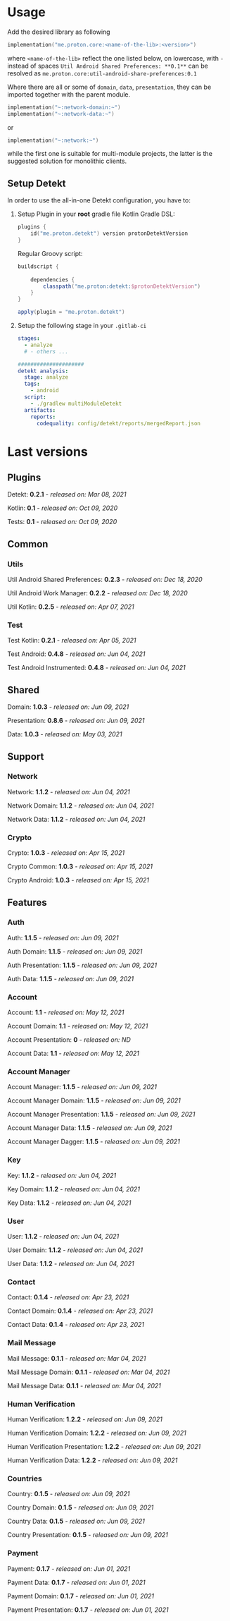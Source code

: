 # Usage
Add the desired library as following
```kotlin
implementation("me.proton.core:<name-of-the-lib>:<version>")
```
where `<name-of-the-lib>` reflect the one listed below, on lowercase, with `-` instead of spaces
`Util Android Shared Preferences: **0.1**` can be resolved as `me.proton.core:util-android-share-preferences:0.1`

Where there are all or some of `domain`, `data`, `presentation`, they can be imported together with the parent module.
```kotlin
implementation("~:network-domain:~")
implementation("~:network-data:~")
```
or
```kotlin
implementation("~:network:~")
```
while the first one is suitable for multi-module projects, the latter is the suggested solution for monolithic clients.

## Setup Detekt
In order to use the all-in-one Detekt configuration, you have to:

1. Setup Plugin in your **root** gradle file
    Kotlin Gradle DSL:
    ```kotlin
    plugins {
        id("me.proton.detekt") version protonDetektVersion
    }
    ```
    Regular Groovy script:
    ```groovy
    buildscript {
      
        dependencies {
            classpath("me.proton:detekt:$protonDetektVersion")
        }
    }
    
    apply(plugin = "me.proton.detekt")
    ```
    
2. Setup the following stage in your `.gitlab-ci`

    ```yaml
    stages:
      - analyze
      # - others ...
    
    #####################
    detekt analysis:
      stage: analyze
      tags:
        - android
      script:
        - ./gradlew multiModuleDetekt
      artifacts:
        reports:
          codequality: config/detekt/reports/mergedReport.json
    ```

    


# Last versions

## Plugins

Detekt: **0.2.1** - _released on: Mar 08, 2021_

Kotlin: **0.1** - _released on: Oct 09, 2020_

Tests: **0.1** - _released on: Oct 09, 2020_

## Common

### Utils

Util Android Shared Preferences: **0.2.3** - _released on: Dec 18, 2020_

Util Android Work Manager: **0.2.2** - _released on: Dec 18, 2020_

Util Kotlin: **0.2.5** - _released on: Apr 07, 2021_

### Test

Test Kotlin: **0.2.1** - _released on: Apr 05, 2021_

Test Android: **0.4.8** - _released on: Jun 04, 2021_

Test Android Instrumented: **0.4.8** - _released on: Jun 04, 2021_

## Shared

Domain: **1.0.3** - _released on: Jun 09, 2021_

Presentation: **0.8.6** - _released on: Jun 09, 2021_

Data: **1.0.3** - _released on: May 03, 2021_

## Support

### Network

Network: **1.1.2** - _released on: Jun 04, 2021_

Network Domain: **1.1.2** - _released on: Jun 04, 2021_

Network Data: **1.1.2** - _released on: Jun 04, 2021_

### Crypto

Crypto: **1.0.3** - _released on: Apr 15, 2021_

Crypto Common: **1.0.3** - _released on: Apr 15, 2021_

Crypto Android: **1.0.3** - _released on: Apr 15, 2021_

## Features

### Auth

Auth: **1.1.5** - _released on: Jun 09, 2021_

Auth Domain: **1.1.5** - _released on: Jun 09, 2021_

Auth Presentation: **1.1.5** - _released on: Jun 09, 2021_

Auth Data: **1.1.5** - _released on: Jun 09, 2021_

### Account

Account: **1.1** - _released on: May 12, 2021_

Account Domain: **1.1** - _released on: May 12, 2021_

Account Presentation: **0** - _released on: ND_

Account Data: **1.1** - _released on: May 12, 2021_


### Account Manager

Account Manager: **1.1.5** - _released on: Jun 09, 2021_

Account Manager Domain: **1.1.5** - _released on: Jun 09, 2021_

Account Manager Presentation: **1.1.5** - _released on: Jun 09, 2021_

Account Manager Data: **1.1.5** - _released on: Jun 09, 2021_

Account Manager Dagger: **1.1.5** - _released on: Jun 09, 2021_

### Key

Key: **1.1.2** - _released on: Jun 04, 2021_

Key Domain: **1.1.2** - _released on: Jun 04, 2021_

Key Data: **1.1.2** - _released on: Jun 04, 2021_

### User

User: **1.1.2** - _released on: Jun 04, 2021_

User Domain: **1.1.2** - _released on: Jun 04, 2021_

User Data: **1.1.2** - _released on: Jun 04, 2021_

### Contact

Contact: **0.1.4** - _released on: Apr 23, 2021_

Contact Domain: **0.1.4** - _released on: Apr 23, 2021_

Contact Data: **0.1.4** - _released on: Apr 23, 2021_

### Mail Message

Mail Message: **0.1.1** - _released on: Mar 04, 2021_

Mail Message Domain: **0.1.1** - _released on: Mar 04, 2021_

Mail Message Data: **0.1.1** - _released on: Mar 04, 2021_

### Human Verification

Human Verification: **1.2.2** - _released on: Jun 09, 2021_

Human Verification Domain: **1.2.2** - _released on: Jun 09, 2021_

Human Verification Presentation: **1.2.2** - _released on: Jun 09, 2021_

Human Verification Data: **1.2.2** - _released on: Jun 09, 2021_

### Countries

Country: **0.1.5** - _released on: Jun 09, 2021_

Country Domain: **0.1.5** - _released on: Jun 09, 2021_

Country Data: **0.1.5** - _released on: Jun 09, 2021_

Country Presentation: **0.1.5** - _released on: Jun 09, 2021_

### Payment

Payment: **0.1.7** - _released on: Jun 01, 2021_

Payment Data: **0.1.7** - _released on: Jun 01, 2021_

Payment Domain: **0.1.7** - _released on: Jun 01, 2021_

Payment Presentation: **0.1.7** - _released on: Jun 01, 2021_
